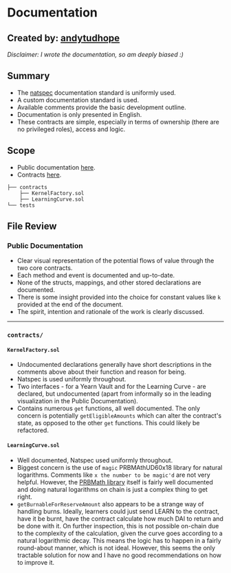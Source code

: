 # Documentation
## Created by: [andytudhope](https://github.com/andytudhope/)

_Disclaimer: I wrote the documentation, so am deeply biased :)_

## Summary

* The [natspec](https://docs.soliditylang.org/en/v0.8.4/natspec-format.html) documentation standard is uniformly used.
* A custom documentation standard is used.
* Available comments provide the basic development outline.
* Documentation is only presented in English. 
* These contracts are simple, especially in terms of ownership (there are no privileged roles), access and logic.

## Scope

* Public documentation [here](https://kernel.community/en/guiding/contracts).
* Contracts [here](https://github.com/kernel-community/learning-curve).
```
├── contracts
    ├── KernelFactory.sol
    ├── LearningCurve.sol
└── tests
```

## File Review

### Public Documentation

* Clear visual representation of the potential flows of value through the two core contracts.
* Each method and event is documented and up-to-date.
* None of the structs, mappings, and other stored declarations are documented.
* There is some insight provided into the choice for constant values like `k` provided at the end of the document.
* The spirit, intention and rationale of the work is clearly discussed.

---

### `contracts/`
#### `KernelFactory.sol`

* Undocumented declarations generally have short descriptions in the comments above about their function and reason for being.
* Natspec is used uniformly throughout.
* Two interfaces - for a Yearn Vault and for the Learning Curve - are declared, but undocumented (apart from informally so in the leading visualization in the Public Documentation).
* Contains numerous `get` functions, all well documented. The only concern is potentially `getEligibleAmounts` which can alter the contract's state, as opposed to the other `get` functions. This could likely be refactored.

#### `LearningCurve.sol`

* Well documented, Natspec used uniformly throughout.
* Biggest concern is the use of `magic` PRBMAthUD60x18 library for natural logarithms. Comments like `x the number to be magic'd` are not very helpful. However, the [PRBMath library](https://github.com/hifi-finance/prb-math) itself is fairly well documented and doing natural logarithms on chain is just a complex thing to get right.
* `getBurnableForReserveAmount` also appears to be a strange way of handling burns. Ideally, learners could just send LEARN to the contract, have it be burnt, have the contract calculate how much DAI to return and be done with it. On further inspection, this is not possible on-chain due to the complexity of the calculation, given the curve goes according to a natural logarithmic decay. This means the logic has to happen in a fairly round-about manner, which is not ideal. However, this seems the only tractable solution for now and I have no good recommendations on how to improve it.